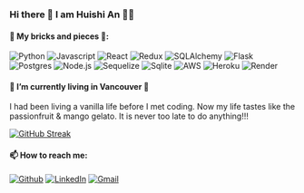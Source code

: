 ### Hi there 👋 I am Huishi An 👩‍🔧


#### 🔨 My bricks and pieces 🗿:

![Python](https://img.shields.io/badge/python-376c99?style=for-the-badge&logo=python&logoColor=f7d34b)
![Javascript](https://img.shields.io/badge/JavaScript-F7DF1E.svg?style=for-the-badge&logo=JavaScript&logoColor=black)
![React](https://img.shields.io/badge/React-61DAFB.svg?style=for-the-badge&logo=React&logoColor=black)
![Redux](https://img.shields.io/badge/redux-%23593d88.svg?style=for-the-badge&logo=redux&logoColor=white)
![SQLAlchemy](https://img.shields.io/badge/sqlalchemy-424242?style=for-the-badge&logo=academia&logoColor=d71f00)
![Flask](https://img.shields.io/badge/flask-%23000000.svg?style=for-the-badge&logo=flask&logoColor=%23FFFFFF)
![Postgres](https://img.shields.io/badge/postgres-%23316192.svg?style=for-the-badge&logo=postgresql&logoColor=white)
![Node.js](https://img.shields.io/badge/Node.js-339933.svg?style=for-the-badge&logo=nodedotjs&logoColor=white)
![Sequelize](https://img.shields.io/badge/Sequelize-52B0E7?logo=sequelize&logoColor=fff&style=for-the-badge)
![Sqlite](https://img.shields.io/badge/SQLite-003B57.svg?style=for-the-badge&logo=SQLite&logoColor=white)
![AWS](https://img.shields.io/badge/Amazon%20AWS-232F3E.svg?style=for-the-badge&logo=Amazon-AWS&logoColor=white)
![Heroku](https://img.shields.io/badge/Heroku-430098?logo=heroku&logoColor=fff&style=for-the-badge)
![Render](https://img.shields.io/badge/render-%23242a55.svg?style=for-the-badge&logo=render&logoColor=45e1b6)

#### 🌊 I’m currently living in Vancouver 🗻 
I had been living a vanilla life before I met coding. Now my life tastes like the passionfruit & mango gelato. It is never too late to do anything!!!


[![GitHub Streak](https://streak-stats.demolab.com/?user=huishi329)](https://git.io/streak-stats)

#### 📫 How to reach me: 
[![Github](https://img.shields.io/badge/GitHub-181717.svg?style=for-the-badge&logo=GitHub&logoColor=white)](https://github.com/huishi329)
[![LinkedIn](https://img.shields.io/badge/LinkedIn-0A66C2.svg?style=for-the-badge&logo=LinkedIn&logoColor=white)](https://www.linkedin.com/in/huishi-an-8397311b1/)
[![Gmail](https://img.shields.io/badge/Gmail-EA4335.svg?style=for-the-badge&logo=Gmail&logoColor=white)](mailto:anhuishi95@gmail.com)


